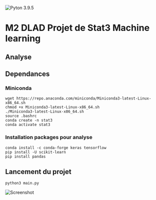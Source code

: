 ![Pyton 3.9.5](https://img.shields.io/badge/python-3.9.5-blue.svg)

# M2 DLAD Projet de Stat3 Machine learning

## Analyse

## Dependances

### Miniconda
```{}
wget https://repo.anaconda.com/miniconda/Miniconda3-latest-Linux-x86_64.sh
chmod +x Miniconda3-latest-Linux-x86_64.sh
./Miniconda3-latest-Linux-x86_64.sh
source .bashrc
conda create -n stat3
conda activate stat3
```

### Installation packages pour analyse
```{}
conda install -c conda-forge keras tensorflow
pip install -U scikit-learn
pip install pandas
```

## Lancement du projet
```{}
python3 main.py
```


![Screenshot](#)
